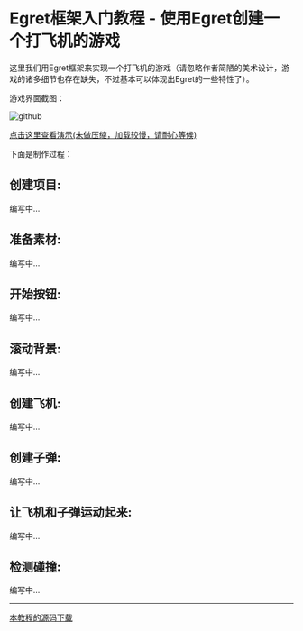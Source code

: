Egret框架入门教程 - 使用Egret创建一个打飞机的游戏
===============

这里我们用Egret框架来实现一个打飞机的游戏（请忽略作者简陋的美术设计，游戏的诸多细节也存在缺失，不过基本可以体现出Egret的一些特性了）。

游戏界面截图：

![github](https://raw.githubusercontent.com/NeoGuo/html5-documents/master/egret/images/fighter_01.jpg "打飞机")

[点击这里查看演示(未做压缩，加载较慢，请耐心等候)](http://www.tech-mx.com/egret/fighter/launcher/)

下面是制作过程：

创建项目:
----------------------------

编写中...

准备素材:
----------------------------

编写中...

开始按钮:
----------------------------

编写中...

滚动背景:
----------------------------

编写中...

创建飞机:
----------------------------

编写中...

创建子弹:
----------------------------

编写中...

让飞机和子弹运动起来:
----------------------------

编写中...

检测碰撞:
----------------------------

编写中...

- - -

[本教程的源码下载](https://github.com/NeoGuo/html5-documents/tree/master/egret/demo/Fighter/)